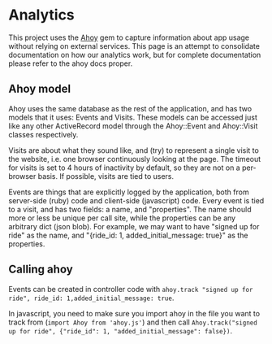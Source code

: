 # Analytics

This project uses the [Ahoy](https://github.com/ankane/ahoy) gem to capture information about app usage without relying on external services.
This page is an attempt to consolidate documentation on how our analytics work, but for complete documentation please refer to the ahoy docs proper.

## Ahoy model

Ahoy uses the same database as the rest of the application, and has two models that it uses: Events and Visits.
These models can be accessed just like any other ActiveRecord model through the Ahoy::Event and Ahoy::Visit classes respectively.

Visits are about what they sound like, and (try) to represent a single visit to the website, i.e. one browser continuously looking at the page.
The timeout for visits is set to 4 hours of inactivity by default, so they are not on a per-browser basis.
If possible, visits are tied to users.

Events are things that are explicitly logged by the application, both from server-side (ruby) code and client-side (javascript) code.
Every event is tied to a visit, and has two fields: a name, and "properties". The name should more or less be unique per call site, while the properties can be any arbitrary dict (json blob).
For example, we may want to have "signed up for ride" as the name, and "{ride_id: 1, added_initial_message: true}" as the properties.

## Calling ahoy

Events can be created in controller code with `ahoy.track "signed up for ride", ride_id: 1,added_initial_message: true`.

In javascript, you need to make sure you import ahoy in the file you want to track from (`import Ahoy from 'ahoy.js'`) and then call `Ahoy.track("signed up for ride", {"ride_id": 1, "added_initial_message": false})`.

